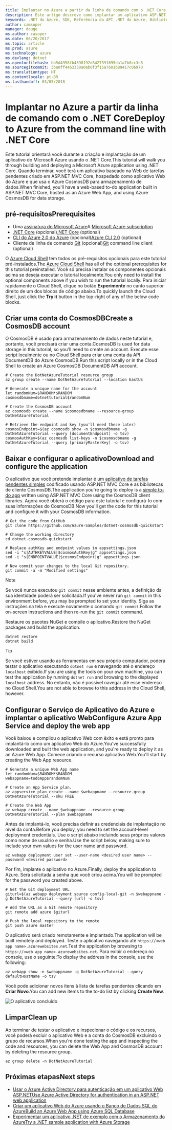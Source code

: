 ```yaml
---
title: Implantar no Azure a partir da linha de comando com o .NET Core
description: Este artigo descreve como implantar um aplicativo ASP.NET Core a um Serviço de Aplicativo do Azure usando as ferramentas de linha de comando.
keywords: .NET do Azure, SDK, Referência da API .NET do Azure, Biblioteca de classes .NET do Azure
author: camsoper
manager: douge
ms.author: casoper
ms.date: 06/20/2017
ms.topic: article
ms.prod: azure
ms.technology: azure
ms.devlang: dotnet
ms.openlocfilehash: bb5d4958fb4398192d8427391695da1a7b8cc3c8
ms.sourcegitcommit: 3ba0ff4463338a0ab0f3f15a7601b89417c06970
ms.translationtype: HT
ms.contentlocale: pt-BR
ms.lasthandoff: 03/05/2018
---
```

# <a name="deploy-to-azure-from-the-command-line-with-net-core"></a><span data-ttu-id="2dda7-104">Implantar no Azure a partir da linha de comando com o .NET Core</span><span class="sxs-lookup"><span data-stu-id="2dda7-104">Deploy to Azure from the command line with .NET Core</span></span>

<span data-ttu-id="2dda7-105">Este tutorial orientará você durante a criação e implantação de um aplicativo do Microsoft Azure usando o .NET Core.</span><span class="sxs-lookup"><span data-stu-id="2dda7-105">This tutorial will walk you through building and deploying a Microsoft Azure application using .NET Core.</span></span>  <span data-ttu-id="2dda7-106">Quando terminar, você terá um aplicativo baseado na Web de tarefas pendentes criado em ASP.NET MVC Core, hospedado como aplicativo Web do Azure e que usa o Azure CosmosDB para armazenamento de dados.</span><span class="sxs-lookup"><span data-stu-id="2dda7-106">When finished, you'll have a web-based to-do application built in ASP.NET MVC Core, hosted as an Azure Web App, and using Azure CosmosDB for data storage.</span></span>

## <a name="prerequisites"></a><span data-ttu-id="2dda7-107">pré-requisitos</span><span class="sxs-lookup"><span data-stu-id="2dda7-107">Prerequisites</span></span>

* <span data-ttu-id="2dda7-108">Uma [assinatura do Microsoft Azure](https://azure.microsoft.com/free/)</span><span class="sxs-lookup"><span data-stu-id="2dda7-108">A [Microsoft Azure subscription](https://azure.microsoft.com/free/)</span></span>
* <span data-ttu-id="2dda7-109">[.NET Core](https://www.microsoft.com/net/download/core) (opcional)</span><span class="sxs-lookup"><span data-stu-id="2dda7-109">[.NET Core](https://www.microsoft.com/net/download/core) (optional)</span></span>
* <span data-ttu-id="2dda7-110">[CLI do Azure 2.0 do Azure](/cli/azure/install-az-cli2) (opcional)</span><span class="sxs-lookup"><span data-stu-id="2dda7-110">[Azure CLI 2.0](/cli/azure/install-az-cli2) (optional)</span></span>
* <span data-ttu-id="2dda7-111">Cliente de linha de comando [Git](https://www.git-scm.com/) (opcional)</span><span class="sxs-lookup"><span data-stu-id="2dda7-111">[Git](https://www.git-scm.com/) command line client (optional)</span></span>

<span data-ttu-id="2dda7-112">O [Azure Cloud Shell](/azure/cloud-shell/) tem todos os pré-requisitos opcionais para este tutorial pré-instalados.</span><span class="sxs-lookup"><span data-stu-id="2dda7-112">The [Azure Cloud Shell](/azure/cloud-shell/) has all of the optional prerequisites for this tutorial preinstalled.</span></span>  <span data-ttu-id="2dda7-113">Você só precisa instalar os componentes opcionais acima se deseja executar o tutorial localmente.</span><span class="sxs-lookup"><span data-stu-id="2dda7-113">You only need to install the optional components above if you wish to run the tutorial locally.</span></span>  <span data-ttu-id="2dda7-114">Para iniciar rapidamente o Cloud Shell, clique no botão **Experimente** no canto superior direito de um dos blocos de código abaixo.</span><span class="sxs-lookup"><span data-stu-id="2dda7-114">To quickly launch the Cloud Shell, just click the **Try it** button in the top-right of any of the below code blocks.</span></span>

## <a name="create-a-cosmosdb-account"></a><span data-ttu-id="2dda7-115">Criar uma conta do CosmosDB</span><span class="sxs-lookup"><span data-stu-id="2dda7-115">Create a CosmosDB account</span></span>

<span data-ttu-id="2dda7-116">O CosmosDB é usado para armazenamento de dados neste tutorial e, portanto, você precisará criar uma conta.</span><span class="sxs-lookup"><span data-stu-id="2dda7-116">CosmosDB is used for data storage in this tutorial, so you'll need to create an account.</span></span>  <span data-ttu-id="2dda7-117">Execute esse script localmente ou no Cloud Shell para criar uma conta da API DocumentDB do Azure CosmosDB.</span><span class="sxs-lookup"><span data-stu-id="2dda7-117">Run this script locally or in the Cloud Shell to create an Azure CosmosDB DocumentDB API account.</span></span>

```azurecli-interactive
# Create the DotNetAzureTutorial resource group
az group create --name DotNetAzureTutorial --location EastUS

# Generate a unique name for the account
let randomNum=$RANDOM*$RANDOM
cosmosdbname=dotnettutorial$randomNum

# Create the CosmosDB account
az cosmosdb create --name $cosmosdbname --resource-group DotNetAzureTutorial

# Retrieve the endpoint and key (you'll need these later)
cosmosEndpoint=$(az cosmosdb show -n $cosmosdbname -g DotNetAzureTutorial --query [documentEndpoint] -o tsv)
cosmosAuthKey=$(az cosmosdb list-keys -n $cosmosdbname -g DotNetAzureTutorial --query [primaryMasterKey] -o tsv)

```

## <a name="download-and-configure-the-application"></a><span data-ttu-id="2dda7-118">Baixar e configurar o aplicativo</span><span class="sxs-lookup"><span data-stu-id="2dda7-118">Download and configure the application</span></span>

<span data-ttu-id="2dda7-119">O aplicativo que você pretende implantar é um [aplicativo de tarefas pendentes simples](https://github.com/Azure-Samples/dotnet-cosmosdb-quickstart/) codificado usando ASP.NET MVC Core e as bibliotecas de cliente CosmosDB.</span><span class="sxs-lookup"><span data-stu-id="2dda7-119">The application you're going to deploy is a [simple to-do app](https://github.com/Azure-Samples/dotnet-cosmosdb-quickstart/) written using ASP.NET MVC Core using the CosmosDB client libraries.</span></span>  <span data-ttu-id="2dda7-120">Agora você obterá o código para este tutorial e configurá-lo com suas informações do CosmosDB.</span><span class="sxs-lookup"><span data-stu-id="2dda7-120">Now you'll get the code for this tutorial and configure it with your CosmosDB information.</span></span>

```azurecli-interactive
# Get the code from GitHub
git clone https://github.com/Azure-Samples/dotnet-cosmosdb-quickstart

# Change the working directory
cd dotnet-cosmosdb-quickstart

# Replace authKey and endpoint values in appsettings.json
sed -i "s|AUTHKEYVALUE|$cosmosAuthKey|g" appsettings.json
sed -i "s|ENDPOINTVALUE|$cosmosEndpoint|g" appsettings.json

# Now commit your changes to the local Git repository.
git commit -a -m "Modified settings"

```

> [!NOTE]
> <span data-ttu-id="2dda7-121">Se você nunca executou `git commit` nesse ambiente antes, a definição da sua identidade poderá ser solicitada.</span><span class="sxs-lookup"><span data-stu-id="2dda7-121">If you've never run `git commit` in this environment before, you may be prompted to set your identity.</span></span> <span data-ttu-id="2dda7-122">Siga as instruções na tela e execute novamente o comando `git commit`.</span><span class="sxs-lookup"><span data-stu-id="2dda7-122">Follow the on-screen instructions and then re-run the `git commit` command.</span></span>

<span data-ttu-id="2dda7-123">Restaure os pacotes NuGet e compile o aplicativo.</span><span class="sxs-lookup"><span data-stu-id="2dda7-123">Restore the NuGet packages and build the application.</span></span>

```azurecli-interactive
dotnet restore
dotnet build
```

> [!TIP]
> <span data-ttu-id="2dda7-124">Se você estiver usando as ferramentas em seu próprio computador, poderá testar o aplicativo executando `dotnet run` e navegando até o endereço `localhost` exibido.</span><span class="sxs-lookup"><span data-stu-id="2dda7-124">If you are using the tools on your own machine, you can test the application by running `dotnet run` and browsing to the displayed `localhost` address.</span></span>  <span data-ttu-id="2dda7-125">No entanto, não é possível navegar até esse endereço no Cloud Shell.</span><span class="sxs-lookup"><span data-stu-id="2dda7-125">You are not able to browse to this address in the Cloud Shell, however.</span></span>  

## <a name="configure-azure-app-service-and-deploy-the-web-app"></a><span data-ttu-id="2dda7-126">Configurar o Serviço de Aplicativo do Azure e implantar o aplicativo Web</span><span class="sxs-lookup"><span data-stu-id="2dda7-126">Configure Azure App Service and deploy the web app</span></span>

<span data-ttu-id="2dda7-127">Você baixou e compilou o aplicativo Web com êxito e está pronto para implantá-lo como um aplicativo Web do Azure.</span><span class="sxs-lookup"><span data-stu-id="2dda7-127">You've successfully downloaded and built the web application, and you're ready to deploy it as an Azure Web App.</span></span>  <span data-ttu-id="2dda7-128">Comece criando o recurso aplicativo Web.</span><span class="sxs-lookup"><span data-stu-id="2dda7-128">You'll start by creating the Web App resource.</span></span>

```azurecli-interactive
# Generate a unique Web App name
let randomNum=$RANDOM*$RANDOM
webappname=todoApp$randomNum

# Create an App Service plan.
az appservice plan create --name $webappname --resource-group DotNetAzureTutorial --sku FREE

# Create the Web App
az webapp create --name $webappname --resource-group DotNetAzureTutorial --plan $webappname

```

<span data-ttu-id="2dda7-129">Antes de implantá-lo, você precisa definir as credenciais de implantação no nível da conta.</span><span class="sxs-lookup"><span data-stu-id="2dda7-129">Before you deploy, you need to set the account-level deployment credentials.</span></span>  <span data-ttu-id="2dda7-130">Use o script abaixo incluindo seus próprios valores como nome de usuário e senha.</span><span class="sxs-lookup"><span data-stu-id="2dda7-130">Use the script below, making sure to include your own values for the user name and password.</span></span>

```azurecli-interactive
az webapp deployment user set --user-name <desired user name> --password <desired password>
```

<span data-ttu-id="2dda7-131">Por fim, implante o aplicativo no Azure.</span><span class="sxs-lookup"><span data-stu-id="2dda7-131">Finally, deploy the application to Azure.</span></span>  <span data-ttu-id="2dda7-132">Será solicitada a senha que você criou acima.</span><span class="sxs-lookup"><span data-stu-id="2dda7-132">You will be prompted for the password you created above.</span></span>

```azurecli-interactive
# Get the Git deployment URL
giturl=$(az webapp deployment source config-local-git -n $webappname -g DotNetAzureTutorial --query [url] -o tsv)

# Add the URL as a Git remote repository
git remote add azure $giturl

# Push the local repository to the remote
git push azure master
```

<span data-ttu-id="2dda7-133">O aplicativo será criado remotamente e implantado.</span><span class="sxs-lookup"><span data-stu-id="2dda7-133">The application will be built remotely and deployed.</span></span>  <span data-ttu-id="2dda7-134">Teste o aplicativo navegando até `https://<web app name>.azurewebsites.net`.</span><span class="sxs-lookup"><span data-stu-id="2dda7-134">Test the application by browsing to `https://<web app name>.azurewebsites.net`.</span></span>  <span data-ttu-id="2dda7-135">Para exibir o endereço no console, use o seguinte:</span><span class="sxs-lookup"><span data-stu-id="2dda7-135">To display the address in the console, use the following:</span></span>

```azurecli-interactive
az webapp show -n $webappname -g DotNetAzureTutorial --query defaultHostName -o tsv
```

<span data-ttu-id="2dda7-136">Você pode adicionar novos itens à lista de tarefas pendentes clicando em **Criar Novo**.</span><span class="sxs-lookup"><span data-stu-id="2dda7-136">You can add new items to the to-do list by clicking **Create New**.</span></span>

![O aplicativo concluído](./media/dotnet-quickstart/todo.png)

## <a name="clean-up"></a><span data-ttu-id="2dda7-138">Limpar</span><span class="sxs-lookup"><span data-stu-id="2dda7-138">Clean up</span></span>

<span data-ttu-id="2dda7-139">Ao terminar de testar o aplicativo e inspecionar o código e os recursos, você poderá excluir o aplicativo Web e a conta do CosmosDB excluindo o grupo de recursos.</span><span class="sxs-lookup"><span data-stu-id="2dda7-139">When you're done testing the app and inspecting the code and resources, you can delete the Web App and CosmosDB account by deleting the resource group.</span></span>

```azurecli-interactive
az group delete -n DotNetAzureTutorial
```

## <a name="next-steps"></a><span data-ttu-id="2dda7-140">Próximas etapas</span><span class="sxs-lookup"><span data-stu-id="2dda7-140">Next steps</span></span>

* [<span data-ttu-id="2dda7-141">Usar o Azure Active Directory para autenticação em um aplicativo Web ASP.NET</span><span class="sxs-lookup"><span data-stu-id="2dda7-141">Use Azure Active Directory for authentication in an ASP.NET web application</span></span>](/azure/active-directory/develop/active-directory-devquickstarts-webapp-dotnet)
* [<span data-ttu-id="2dda7-142">Criar um aplicativo Web do Azure usando o Banco de Dados SQL do Azure</span><span class="sxs-lookup"><span data-stu-id="2dda7-142">Build an Azure Web App using Azure SQL Database</span></span>](/azure/app-service-web/web-sites-dotnet-get-started)
* [<span data-ttu-id="2dda7-143">Experimentar um aplicativo .NET de exemplo com o Armazenamento do Azure</span><span class="sxs-lookup"><span data-stu-id="2dda7-143">Try a .NET sample application with Azure Storage</span></span>](/azure/storage/storage-samples-dotnet)


